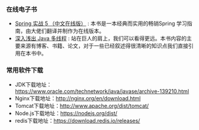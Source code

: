 
### 在线电子书

- <a href="https://potoyang.gitbook.io/spring-in-action-v5/" target="_blank">Spring 实战 5 （中文在线版）</a>
: 本书是一本经典而实用的畅销Spring 学习指南，由大佬们翻译并制作为在线版本。
- <a href="http://concurrent.redspider.group/RedSpider.html" target="_blank">深入浅出 Java 多线程</a>
: 站在巨人的肩上，我们可以看得更远。本书内容的主要来源有博客、书籍、论文，对于一些已经叙述得很清晰的知识点我们直接引用在本书中。


### 常用软件下载

- JDK下载地址：<a href="https://www.oracle.com/technetwork/java/javase/archive-139210.html" target="_blank">https://www.oracle.com/technetwork/java/javase/archive-139210.html</a>
- Nginx下载地址：<a href="http://nginx.org/en/download.html" target="_blank">http://nginx.org/en/download.html</a>
- Tomcat下载地址：<a href="http://www.apache.org/dist/tomcat/" target="_blank">http://www.apache.org/dist/tomcat/</a>
- Node.js下载地址：<a href="https://nodejs.org/dist/" target="_blank">https://nodejs.org/dist/</a>
- redis下载地址：<a href="https://download.redis.io/releases/" target="_blank">https://download.redis.io/releases/</a>




